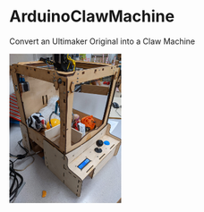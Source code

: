 # ArduinoClawMachine
Convert an Ultimaker Original into a Claw Machine

<img
  src="/PXL_20221130_133623931.jpg"
  alt="Alt text"
  title="Optional title"
  style="display: inline-block; margin: 0 auto; max-width: 200px">
